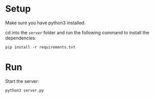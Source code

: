 # Setup 
Make sure you have python3 installed. 

cd into the `server` folder and run the following command to install the dependencies: 
    
    pip install -r requirements.txt

# Run
Start the server: 
    
    python3 server.py
 